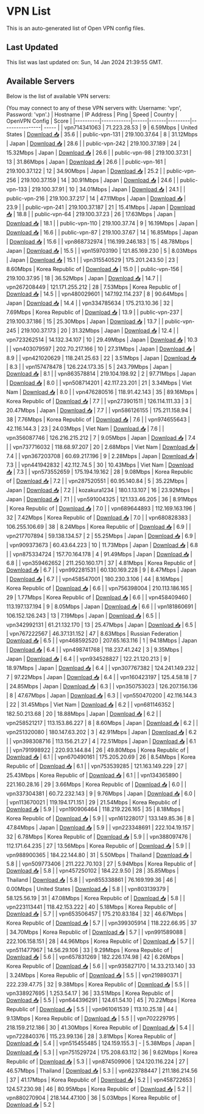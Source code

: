 # VPN List

This is an auto-generated list of Open VPN config files.

## Last Updated

This list was last updated on: Sun, 14 Jan 2024 21:39:55 GMT.

## Available Servers

Below is the list of available VPN servers:

(You may connect to any of these VPN servers with: Username: 'vpn', Password: 'vpn'.)
| Hostname | IP Address | Ping | Speed | Country | OpenVPN Config | Score |
|----------|------------|------|-------|---------|----------------| ----- |
| vpn714341063 | 71.223.28.53 | 9 | 6.59Mbps | United States | [Download 📥](./configs/server_0_US.ovpn) | 35.6 |
| public-vpn-131 | 219.100.37.64 | 8 | 31.12Mbps | Japan | [Download 📥](./configs/server_1_JP.ovpn) | 28.6 |
| public-vpn-242 | 219.100.37.189 | 24 | 15.32Mbps | Japan | [Download 📥](./configs/server_2_JP.ovpn) | 26.6 |
| public-vpn-98 | 219.100.37.31 | 13 | 31.86Mbps | Japan | [Download 📥](./configs/server_3_JP.ovpn) | 26.6 |
| public-vpn-161 | 219.100.37.122 | 12 | 34.90Mbps | Japan | [Download 📥](./configs/server_4_JP.ovpn) | 25.2 |
| public-vpn-256 | 219.100.37.159 | 14 | 30.91Mbps | Japan | [Download 📥](./configs/server_5_JP.ovpn) | 24.6 |
| public-vpn-133 | 219.100.37.91 | 10 | 34.01Mbps | Japan | [Download 📥](./configs/server_6_JP.ovpn) | 24.1 |
| public-vpn-216 | 219.100.37.217 | 14 | 47.11Mbps | Japan | [Download 📥](./configs/server_7_JP.ovpn) | 23.9 |
| public-vpn-241 | 219.100.37.187 | 21 | 15.41Mbps | Japan | [Download 📥](./configs/server_8_JP.ovpn) | 18.8 |
| public-vpn-64 | 219.100.37.23 | 26 | 17.63Mbps | Japan | [Download 📥](./configs/server_9_JP.ovpn) | 18.1 |
| public-vpn-110 | 219.100.37.74 | 9 | 16.19Mbps | Japan | [Download 📥](./configs/server_10_JP.ovpn) | 16.6 |
| public-vpn-87 | 219.100.37.67 | 14 | 16.85Mbps | Japan | [Download 📥](./configs/server_11_JP.ovpn) | 15.6 |
| vpn868732974 | 116.199.246.183 | 15 | 48.78Mbps | Japan | [Download 📥](./configs/server_12_JP.ovpn) | 15.5 |
| vpn159703190 | 121.85.169.230 | 5 | 8.03Mbps | Japan | [Download 📥](./configs/server_13_JP.ovpn) | 15.1 |
| vpn315540529 | 175.201.243.50 | 23 | 8.60Mbps | Korea Republic of | [Download 📥](./configs/server_14_KR.ovpn) | 15.0 |
| public-vpn-156 | 219.100.37.95 | 18 | 36.52Mbps | Japan | [Download 📥](./configs/server_15_JP.ovpn) | 14.7 |
| vpn267208449 | 121.171.255.212 | 28 | 7.53Mbps | Korea Republic of | [Download 📥](./configs/server_16_KR.ovpn) | 14.5 |
| vpn480029601 | 147.192.114.237 | 8 | 90.64Mbps | Japan | [Download 📥](./configs/server_17_JP.ovpn) | 14.4 |
| vpn334785634 | 175.213.10.36 | 32 | 7.69Mbps | Korea Republic of | [Download 📥](./configs/server_18_KR.ovpn) | 13.9 |
| public-vpn-237 | 219.100.37.186 | 15 | 25.30Mbps | Japan | [Download 📥](./configs/server_19_JP.ovpn) | 13.7 |
| public-vpn-245 | 219.100.37.173 | 20 | 31.32Mbps | Japan | [Download 📥](./configs/server_20_JP.ovpn) | 12.4 |
| vpn723262514 | 14.132.34.107 | 10 | 29.49Mbps | Japan | [Download 📥](./configs/server_21_JP.ovpn) | 10.3 |
| vpn403079597 | 202.70.217.166 | 10 | 27.31Mbps | Japan | [Download 📥](./configs/server_22_JP.ovpn) | 8.9 |
| vpn421020629 | 118.241.25.63 | 22 | 3.51Mbps | Japan | [Download 📥](./configs/server_23_JP.ovpn) | 8.3 |
| vpn157478478 | 126.224.173.35 | 5 | 243.79Mbps | Japan | [Download 📥](./configs/server_24_JP.ovpn) | 8.1 |
| vpn863578814 | 219.104.198.92 | 2 | 97.71Mbps | Japan | [Download 📥](./configs/server_25_JP.ovpn) | 8.0 |
| vpn508714201 | 42.117.23.201 | 21 | 3.34Mbps | Viet Nam | [Download 📥](./configs/server_26_VN.ovpn) | 8.0 |
| vpn476280516 | 118.91.42.143 | 35 | 89.16Mbps | Korea Republic of | [Download 📥](./configs/server_27_KR.ovpn) | 7.7 |
| vpn273901511 | 126.114.111.33 | 3 | 20.47Mbps | Japan | [Download 📥](./configs/server_28_JP.ovpn) | 7.7 |
| vpn586126155 | 175.211.158.94 | 38 | 7.76Mbps | Korea Republic of | [Download 📥](./configs/server_29_KR.ovpn) | 7.6 |
| vpn974655643 | 42.116.144.3 | 23 | 24.03Mbps | Viet Nam | [Download 📥](./configs/server_30_VN.ovpn) | 7.6 |
| vpn356087746 | 126.216.215.212 | 7 | 9.05Mbps | Japan | [Download 📥](./configs/server_31_JP.ovpn) | 7.4 |
| vpn737716032 | 118.68.97.207 | 20 | 2.68Mbps | Viet Nam | [Download 📥](./configs/server_32_VN.ovpn) | 7.4 |
| vpn367203708 | 60.69.217.196 | 9 | 2.28Mbps | Japan | [Download 📥](./configs/server_33_JP.ovpn) | 7.3 |
| vpn441942832 | 42.112.74.5 | 30 | 10.43Mbps | Viet Nam | [Download 📥](./configs/server_34_VN.ovpn) | 7.3 |
| vpn573552659 | 175.194.19.162 | 28 | 9.08Mbps | Korea Republic of | [Download 📥](./configs/server_35_KR.ovpn) | 7.2 |
| vpn287520551 | 60.95.140.84 | 5 | 35.22Mbps | Japan | [Download 📥](./configs/server_36_JP.ovpn) | 7.2 |
| kozakura1234 | 180.1.13.107 | 16 | 23.92Mbps | Japan | [Download 📥](./configs/server_37_JP.ovpn) | 7.1 |
| vpn591004325 | 121.133.46.205 | 36 | 8.91Mbps | Korea Republic of | [Download 📥](./configs/server_38_KR.ovpn) | 7.0 |
| vpn689644893 | 112.169.163.196 | 32 | 7.42Mbps | Korea Republic of | [Download 📥](./configs/server_39_KR.ovpn) | 7.0 |
| vpn680828383 | 106.255.106.69 | 38 | 8.24Mbps | Korea Republic of | [Download 📥](./configs/server_40_KR.ovpn) | 6.9 |
| vpn217707894 | 59.138.134.57 | 2 | 55.25Mbps | Japan | [Download 📥](./configs/server_41_JP.ovpn) | 6.9 |
| vpn909373673 | 60.43.64.223 | 10 | 11.73Mbps | Japan | [Download 📥](./configs/server_42_JP.ovpn) | 6.8 |
| vpn875334724 | 157.70.164.178 | 4 | 91.49Mbps | Japan | [Download 📥](./configs/server_43_JP.ovpn) | 6.8 |
| vpn359462652 | 211.250.160.171 | 37 | 4.81Mbps | Korea Republic of | [Download 📥](./configs/server_44_KR.ovpn) | 6.7 |
| vpn992281531 | 60.130.169.228 | 9 | 8.47Mbps | Japan | [Download 📥](./configs/server_45_JP.ovpn) | 6.7 |
| vpn458547001 | 180.230.3.106 | 44 | 8.16Mbps | Korea Republic of | [Download 📥](./configs/server_46_KR.ovpn) | 6.6 |
| vpn756398004 | 210.113.186.165 | 29 | 1.77Mbps | Korea Republic of | [Download 📥](./configs/server_47_KR.ovpn) | 6.6 |
| vpn458409460 | 113.197.137.194 | 9 | 8.05Mbps | Japan | [Download 📥](./configs/server_48_JP.ovpn) | 6.6 |
| vpn181860691 | 106.152.126.243 | 13 | 7.19Mbps | Japan | [Download 📥](./configs/server_49_JP.ovpn) | 6.5 |
| vpn342992131 | 61.21.132.170 | 13 | 25.47Mbps | Japan | [Download 📥](./configs/server_50_JP.ovpn) | 6.5 |
| vpn767222567 | 46.37.131.152 | 47 | 8.63Mbps | Russian Federation | [Download 📥](./configs/server_51_RU.ovpn) | 6.5 |
| vpn468592520 | 207.65.163.116 | 1 | 94.18Mbps | Japan | [Download 📥](./configs/server_52_JP.ovpn) | 6.4 |
| vpn498741768 | 118.237.41.242 | 3 | 9.35Mbps | Japan | [Download 📥](./configs/server_53_JP.ovpn) | 6.4 |
| vpn934528827 | 122.21.120.213 | 9 | 18.97Mbps | Japan | [Download 📥](./configs/server_54_JP.ovpn) | 6.4 |
| vpn307767382 | 124.241.149.232 | 7 | 97.22Mbps | Japan | [Download 📥](./configs/server_55_JP.ovpn) | 6.4 |
| vpn160423197 | 125.4.58.18 | 7 | 24.85Mbps | Japan | [Download 📥](./configs/server_56_JP.ovpn) | 6.3 |
| vpn350753023 | 126.207.156.136 | 8 | 47.67Mbps | Japan | [Download 📥](./configs/server_57_JP.ovpn) | 6.3 |
| vpn550470200 | 42.116.144.3 | 22 | 31.45Mbps | Viet Nam | [Download 📥](./configs/server_58_VN.ovpn) | 6.2 |
| vpn681146352 | 182.50.213.68 | 20 | 18.88Mbps | Japan | [Download 📥](./configs/server_59_JP.ovpn) | 6.2 |
| vpn258521217 | 113.153.86.227 | 8 | 8.60Mbps | Japan | [Download 📥](./configs/server_60_JP.ovpn) | 6.2 |
| vpn251320080 | 180.147.63.202 | 3 | 42.91Mbps | Japan | [Download 📥](./configs/server_61_JP.ovpn) | 6.2 |
| vpn398308716 | 113.156.21.27 | 4 | 72.51Mbps | Japan | [Download 📥](./configs/server_62_JP.ovpn) | 6.1 |
| vpn791998922 | 220.93.144.84 | 26 | 49.80Mbps | Korea Republic of | [Download 📥](./configs/server_63_KR.ovpn) | 6.1 |
| vpn670490161 | 175.205.20.69 | 26 | 8.54Mbps | Korea Republic of | [Download 📥](./configs/server_64_KR.ovpn) | 6.1 |
| vpn753539285 | 121.163.149.229 | 27 | 25.43Mbps | Korea Republic of | [Download 📥](./configs/server_65_KR.ovpn) | 6.1 |
| vpn134365890 | 221.160.28.16 | 29 | 3.66Mbps | Korea Republic of | [Download 📥](./configs/server_66_KR.ovpn) | 6.0 |
| vpn337304381 | 60.72.232.143 | 9 | 9.76Mbps | Japan | [Download 📥](./configs/server_67_JP.ovpn) | 6.0 |
| vpn113670021 | 119.194.171.151 | 29 | 21.54Mbps | Korea Republic of | [Download 📥](./configs/server_68_KR.ovpn) | 5.9 |
| vpn190906464 | 118.219.226.165 | 35 | 8.18Mbps | Korea Republic of | [Download 📥](./configs/server_69_KR.ovpn) | 5.9 |
| vpn161228017 | 133.149.85.36 | 8 | 47.84Mbps | Japan | [Download 📥](./configs/server_70_JP.ovpn) | 5.9 |
| vpn223348691 | 222.104.19.157 | 32 | 6.78Mbps | Korea Republic of | [Download 📥](./configs/server_71_KR.ovpn) | 5.9 |
| vpn388097476 | 112.171.64.235 | 27 | 13.56Mbps | Korea Republic of | [Download 📥](./configs/server_72_KR.ovpn) | 5.9 |
| vpn988900365 | 184.22.144.80 | 31 | 5.50Mbps | Thailand | [Download 📥](./configs/server_73_TH.ovpn) | 5.8 |
| vpn509773406 | 211.222.70.103 | 27 | 5.94Mbps | Korea Republic of | [Download 📥](./configs/server_74_KR.ovpn) | 5.8 |
| vpn457250102 | 184.22.9.50 | 28 | 35.85Mbps | Thailand | [Download 📥](./configs/server_75_TH.ovpn) | 5.8 |
| vpn855338861 | 76.169.199.36 | 46 | 0.00Mbps | United States | [Download 📥](./configs/server_76_US.ovpn) | 5.8 |
| vpn803139379 | 58.125.56.19 | 31 | 47.08Mbps | Korea Republic of | [Download 📥](./configs/server_77_KR.ovpn) | 5.8 |
| vpn223113441 | 118.42.153.222 | 40 | 5.18Mbps | Korea Republic of | [Download 📥](./configs/server_78_KR.ovpn) | 5.7 |
| vpn653506457 | 175.210.83.184 | 32 | 46.67Mbps | Korea Republic of | [Download 📥](./configs/server_79_KR.ovpn) | 5.7 |
| vpn399305914 | 118.222.66.95 | 37 | 34.70Mbps | Korea Republic of | [Download 📥](./configs/server_80_KR.ovpn) | 5.7 |
| vpn991589088 | 222.106.158.151 | 28 | 44.96Mbps | Korea Republic of | [Download 📥](./configs/server_81_KR.ovpn) | 5.7 |
| vpn511477967 | 14.56.29.106 | 33 | 9.29Mbps | Korea Republic of | [Download 📥](./configs/server_82_KR.ovpn) | 5.6 |
| vpn657831269 | 182.226.174.98 | 42 | 6.26Mbps | Korea Republic of | [Download 📥](./configs/server_83_KR.ovpn) | 5.6 |
| vpn935827170 | 14.33.213.140 | 33 | 3.24Mbps | Korea Republic of | [Download 📥](./configs/server_84_KR.ovpn) | 5.5 |
| vpn219890371 | 222.239.47.75 | 32 | 9.38Mbps | Korea Republic of | [Download 📥](./configs/server_85_KR.ovpn) | 5.5 |
| vpn338927695 | 1.253.54.17 | 36 | 33.51Mbps | Korea Republic of | [Download 📥](./configs/server_86_KR.ovpn) | 5.5 |
| vpn644396291 | 124.61.54.10 | 45 | 70.22Mbps | Korea Republic of | [Download 📥](./configs/server_87_KR.ovpn) | 5.5 |
| vpn961061539 | 113.10.25.18 | 44 | 9.13Mbps | Korea Republic of | [Download 📥](./configs/server_88_KR.ovpn) | 5.5 |
| vpn702229795 | 218.159.212.186 | 30 | 41.30Mbps | Korea Republic of | [Download 📥](./configs/server_89_KR.ovpn) | 5.4 |
| vpn722840376 | 115.23.99.136 | 28 | 3.81Mbps | Korea Republic of | [Download 📥](./configs/server_90_KR.ovpn) | 5.4 |
| vpn515455485 | 124.159.155.3 | - | 5.38Mbps | Japan | [Download 📥](./configs/server_91_JP.ovpn) | 5.3 |
| vpn751529724 | 175.208.63.112 | 36 | 9.62Mbps | Korea Republic of | [Download 📥](./configs/server_92_KR.ovpn) | 5.3 |
| vpn874509906 | 124.120.116.224 | 27 | 46.57Mbps | Thailand | [Download 📥](./configs/server_93_TH.ovpn) | 5.3 |
| vpn623788447 | 211.186.214.56 | 37 | 41.17Mbps | Korea Republic of | [Download 📥](./configs/server_94_KR.ovpn) | 5.2 |
| vpn458722653 | 124.57.230.98 | 46 | 80.95Mbps | Korea Republic of | [Download 📥](./configs/server_95_KR.ovpn) | 5.2 |
| vpn880270904 | 218.144.47.100 | 36 | 5.03Mbps | Korea Republic of | [Download 📥](./configs/server_96_KR.ovpn) | 5.2 |
